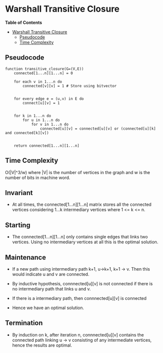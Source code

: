 # Warshall Transitive Closure
<!-- markdown-toc start - Don't edit this section. Run M-x markdown-toc-refresh-toc -->
**Table of Contents**

- [Warshall Transitive Closure](#warshall-transitive-closure)
    - [Pseudocode](#pseudocode)
    - [Time Complexity](#time-complexity)

<!-- markdown-toc end -->

## Pseudocode
```
function transitive_closure(G=(V,E))
    connected[1...n][1...n] = 0
    
    for each v in 1...n do
        connected[v][v] = 1 # Store using bitvector
        
    
    for every edge e = (u,v) in E do
        connect[u][v] = 1
        
        
    for k in 1...n do
        for u in 1...n do
            for v in 1...n do
                connected[u][v] = connected[u][v] or (connected[u][k] and connected[k][v])
                

    return connected[1...n][1...n]
```

## Time Complexity
O(|V|^3/w) where |V| is the number of vertices in the graph and w is the number of bits in machine word.


## Invariant
* At all times, the connected[1...n][1...n] matrix stores all the connected vertices considering 1...k intermediary vertices where 1 <= k <= n.

## Starting
* The connected[1...n][1...n] only contains single edges that links two vertices. Using no intermediary vertices at all this is the optimal solution.

## Maintenance
* If a new path using intermediary path k+1, u->k+1, k+1 -> v. Then this would indicate u and v are connected. 

* By inductive hypothesis, connnected[u][v] is not connected if there is no intermediary path that links u and v.
* If there  is a intermediary path, then connnected[u][v] is connected
* Hence we have an optimal solution.

## Termination
* By induction on k, after iteration n, connnected[u][v] contains the connected path linking u -> v consisting of any intermediate vertices, hence the results are optimal.
